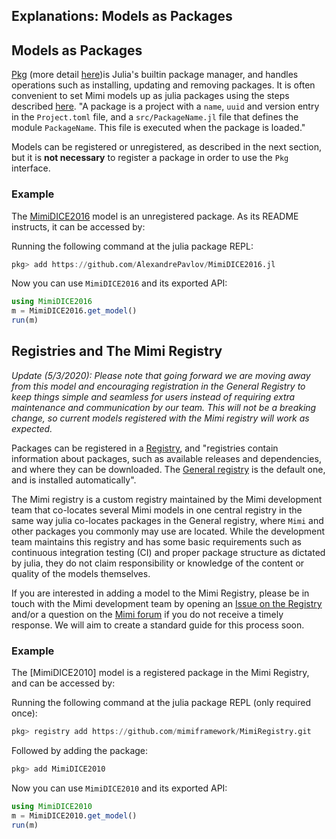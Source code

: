 ## Explanations: Models as Packages

## Models as Packages

[Pkg](https://docs.julialang.org/en/v1/stdlib/Pkg/index.html) (more detail [here](https://julialang.github.io/Pkg.jl/v1/))is Julia's builtin package manager, and handles operations such as installing, updating and removing packages. It is often convenient to set Mimi models up as julia packages using the steps described [here](https://julialang.github.io/Pkg.jl/v1/creating-packages/). "A package is a project with a `name`, `uuid` and version entry in the `Project.toml` file, and a `src/PackageName.jl` file that defines the module `PackageName`. This file is executed when the package is loaded."

Models can be registered or unregistered, as described in the next section, but it is **not necessary** to register a package in order to use the `Pkg` interface.

### Example

The [MimiDICE2016](https://github.com/AlexandrePavlov/MimiDICE2016.jl) model is an unregistered package. As its README instructs, it can be accessed by:

Running the following command at the julia package REPL:
```julia
pkg> add https://github.com/AlexandrePavlov/MimiDICE2016.jl
```
Now you can use `MimiDICE2016` and its exported API:
```julia
using MimiDICE2016
m = MimiDICE2016.get_model()
run(m)
```

## Registries and The Mimi Registry

*Update (5/3/2020): Please note that going forward we are moving away from this model and encouraging registration in the General Registry to keep things simple and seamless for users instead of requiring extra maintenance and communication by our team. This will not be a breaking change, so current models registered with the Mimi registry will work as expected.*

Packages can be registered in a [Registry](https://julialang.github.io/Pkg.jl/v1/registries/), and "registries contain information about packages, such as available releases and dependencies, and where they can be downloaded. The [General registry](https://github.com/JuliaRegistries/General) is the default one, and is installed automatically".

The Mimi registry is a custom registry maintained by the Mimi development team that co-locates several Mimi models in one central registry in the same way julia co-locates packages in the General registry, where `Mimi` and other packages you commonly may use are located. While the development team maintains this registry and has some basic requirements such as continuous integration testing (CI) and proper package structure as dictated by julia, they do not claim responsibility or knowledge of the content or quality of the models themselves. 

If you are interested in adding a model to the Mimi Registry, please be in touch with the Mimi development team by opening an [Issue on the Registry](https://github.com/mimiframework/MimiRegistry/issues) and/or a question on the [Mimi forum](https://forum.mimiframework.org) if you do not receive a timely response. We will aim to create a standard guide for this process soon.

### Example

The [MimiDICE2010] model is a registered package in the Mimi Registry, and can be accessed by:

Running the following command at the julia package REPL (only required once):
```julia
pkg> registry add https://github.com/mimiframework/MimiRegistry.git
```
Followed by adding the package:
```julia
pkg> add MimiDICE2010
```
Now you can use `MimiDICE2010` and its exported API:
```julia
using MimiDICE2010
m = MimiDICE2010.get_model()
run(m)
```
